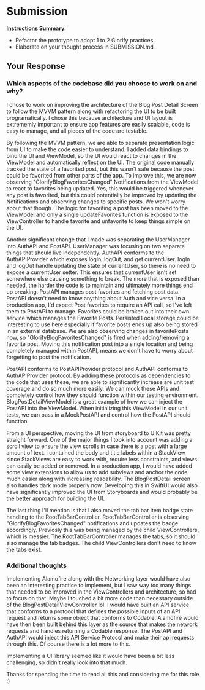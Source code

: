 # Submission

**[Instructions](./README.md) Summary**:
* Refactor the prototype to adopt 1 to 2 Glorify practices
* Elaborate on your thought process in SUBMISSION.md

## Your Response

### Which aspects of the codebase did you choose to work on and why?

I chose to work on improving the architecture of the Blog Post Detail Screen to follow the MVVM pattern along with refactoring the UI to be built programatically. I chose this because architecture and UI layout is extrememly important to ensure app features are easily scalable, code is easy to manage, and all pieces of the code are testable. 

By following the MVVM pattern, we are able to separate presentation logic from UI to make the code easier to understand. I added data bindings to bind the UI and ViewModel, so the UI would react to changes in the ViewModel and automatically reflect on the UI. The original code manually tracked the state of a favorited post, but this wasn't safe because the post could be favorited from other parts of the app. To improve this, we are now observing "GlorifyBlogFavoritesChanged" Notifications from the ViewModel to react to favorites being updated. Yes, this would be triggered whenever any post is favorited, but this could potentially be improved by updating the Notifications and observing changes to specific posts. We won't worry about that though. The logic for favoriting a post has been moved to the ViewModel and only a single updateFavorites function is exposed to the ViewController to handle favorite and unfavorite to keep things simple on the UI.

Another significant change that I made was separating the UserManager into AuthAPI and PostAPI. UserManager was focusing on two separate things that should live independently. AuthAPI conforms to the AuthAPIProvider which exposes logIn, logOut, and get currentUser. logIn and logOut handle updating the state of currentUser, so there is no need to expose a currentUser setter. This ensures that currentUser isn't set somewhere else causing something to break. The more that is exposed than needed, the harder the code is to maintain and ultimately more things end up breaking. PostAPI manages post favorites and fetching post data. PostAPI doesn't need to know anything about Auth and vice versa. In a production app, I'd expect Post favorites to require an API call, so I've left them to PostAPI to manage. Favorites could be broken out into their own service which manages the Favorite Posts. Persisted Local storage could be interesting to use here especially if favorite posts ends up also being stored in an external database. We are also observing changes in favoritePosts now, so "GlorifyBlogFavoritesChanged" is fired when adding/removing a favorite post. Moving this notification post into a single location and being completely managed within PostAPI, means we don't have to worry about forgetting to post the notification.

PostAPI conforms to PostAPIProvider protocol and AuthAPI conforms to AuthAPIProvider protocol. By adding these protocols as dependencies to the code that uses these, we are able to significantly increase are unit test coverage and do so much more easily. We can mock these APIs and completely control how they should function within our testing environment. BlogPostDetailViewModel is a great example of how we can inject the PostAPI into the ViewModel. When initializing this ViewModel in our unit tests, we can pass in a MockPostAPI and control how the PostAPI should function.

From a UI perspective, moving the UI from storyboard to UIKit was pretty straight forward. One of the major things I took into account was adding a scroll view to ensure the view scrolls in case there is a post with a large amount of text. I contained the body and title labels within a StackView since StackViews are easy to work with, require less constraints, and views can easily be added or removed. In a production app, I would have added some view extensions to allow us to add subviews and anchor the code much easier along with increasing readability. The BlogPostDetail screen also handles dark mode properly now. Developing this in SwiftUI would also have significantly improved the UI from Storyboards and would probably be the better approach for building the UI.

The last thing I'll mention is that I also moved the tab bar item badge state handling to the RootTabBarController. RootTabBarController is observing "GlorifyBlogFavoritesChanged" notifications and updates the badge accordingly. Previosly this was being managed by the child ViewControllers, which is messier. The RootTabBarController manages the tabs, so it should also manage the tab badges. The child ViewControllers don't need to know the tabs exist. 

### Additional thoughts

Implementing Alamofire along with the Networking layer would have also been an interesting practice to implement, but I saw way too many things that needed to be improved in the ViewControllers and architecture, so had to focus on that. Maybe I touched a bit more code than necessary outside of the BlogPostDetailViewController lol. I would have built an API service that conforms to a protocol that defines the possible inputs of an API request and returns some object that conforms to Codable. Alamofire would have then been built behind this layer as the source that makes the network requests and handles returning a Codable response. The PostAPI and AuthAPI would inject this API Service Protocol and make their api requests through this. Of course there is a lot more to this.

Implementing a UI library seemed like it would have been a bit less challenging, so didn't really look into that much. 


Thanks for spending the time to read all this and considering me for this role :)
